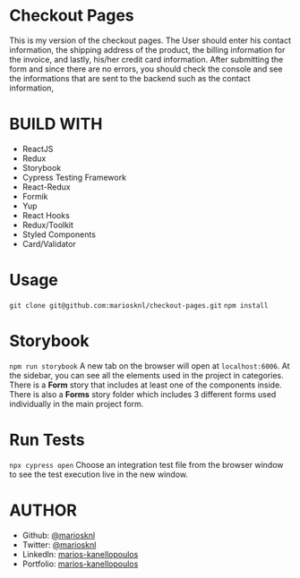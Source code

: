# Checkout Pages

This is my version of the checkout pages. The User should enter his contact information, the shipping address of the product, the billing information for the invoice, and lastly, his/her credit card information. After submitting the form and since there are no errors, you should check the console and see the informations that are sent to the backend such as the contact information,

# BUILD WITH

- ReactJS
- Redux
- Storybook
- Cypress Testing Framework
- React-Redux
- Formik
- Yup
- React Hooks
- Redux/Toolkit
- Styled Components
- Card/Validator

# Usage

`git clone git@github.com:mariosknl/checkout-pages.git`
`npm install`

# Storybook

`npm run storybook`
A new tab on the browser will open at `localhost:6006`. At the sidebar, you can see all the elements used in the project in categories. There is a <b>Form</b> story that includes at least one of the components inside. There is also a <b>Forms</b> story folder which includes 3 different forms used individually in the main project form.

# Run Tests

`npx cypress open`
Choose an integration test file from the browser window to see the test execution live in the new window.

# AUTHOR

- Github: [@mariosknl](https://github.com/mariosknl)
- Twitter: [@mariosknl](https://twitter.com/MariosKnl)
- Linkedln: [marios-kanellopoulos](https://www.linkedin.com/in/marios-kanellopoulos)
- Portfolio: [marios-kanellopoulos](https://marioskanellopoulos.com/)
